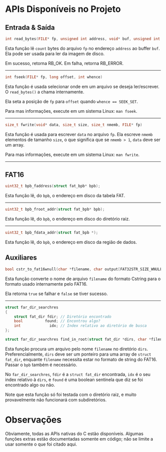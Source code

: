 # APIs Disponíveis no Projeto

## Entrada & Saída

```c
int read_bytes(FILE* fp, unsigned int address, void* buf, unsigned int count)
```

Esta função lê `count` bytes do arquivo `fp` no endereço `address` ao buffer `buf`.
Ela pode ser usada para ler da imagem de disco.

Em sucesso, retorna RB_OK. Em falha, retorna RB_ERROR.

---

```c
int fseek(FILE* fp, long offset, int whence)
```

Esta função é usada selecionar onde em um arquivo se deseja ler/escrever. O `read_bytes()`
a chama internamente.

Ela seta a posição de `fp` para `offset` quando `whence == SEEK_SET`.

Para mas informações, execute em um sistema Linux: `man fseek`.

---

```c
size_t fwrite(void* data, size_t size, size_t nmemb, FILE* fp)
```

Esta função é usada para escrever `data` no arquivo `fp`. Ela escreve `nmemb`
elementos de tamanho `size`, o que significa que se `nmemb > 1`, `data` deve ser um array.

Para mas informações, execute em um sistema Linux: `man fwrite`.

---

## FAT16

```c
uint32_t bpb_faddress(struct fat_bpb* bpb);
```

Esta função lê, do `bpb`, o endereço em disco da tabela FAT.

---

```c
uint32_t bpb_froot_addr(struct fat_bpb* bpb);
```

Esta função lê, do `bpb`, o endereço em disco do diretório raiz.

---

```c
uint32_t bpb_fdata_addr(struct fat_bpb *);
```

Esta função lê, do `bpb`, o endereço em disco da região de dados.

## Auxiliares

```c
bool cstr_to_fat16wnull(char *filename, char output[FAT32STR_SIZE_WNULL]);
```

Esta função converte o nome de arquivo `filename` do formato Cstring para o formato
usado internamente pelo FAT16.

Ela retorna `true` se falhar e `false` se tiver sucesso.

---

```c
struct far_dir_searchres
{
	struct fat_dir fdir; // Diretório encontrado
	bool          found; // Encontrou algo?
	int             idx; // Index relativo ao diretório de busca
};

struct far_dir_searchres find_in_root(struct fat_dir *dirs, char *filename, struct fat_bpb *bpb);
```

Esta função procura um arquivo pelo nome `filename` no diretório `dirs`. Preferencialmente, `dirs` deve
ser um ponteiro para uma array de `struct fat_dir`, enquante `filename` necessita estar no formato
de string do FAT16. Passar o `bpb` também é necessário.

No `far_dir_searchres`, `fdir` é a `struct fat_dir` encontrada, `idx` é o seu index relativo à `dirs`,
e `found` é uma boolean sentinela que diz se foi encontrado algo ou não.

Note que esta função só foi testada com o diretório raiz, e muito provavelmente não funcionará com
subdiretórios.

# Observações

Obviamente, todas as APIs nativas do C estão disponíveis. Algumas funções extras estão documentadas
somente em código; não se limite a usar somente o que foi citado aqui.
